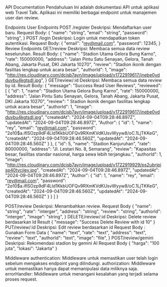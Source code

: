 API Documentation
Pendahuluan
Ini adalah dokumentasi API untuk aplikasi web Travel Talk. Aplikasi ini memiliki berbagai endpoint untuk manajemen user dan review.

Endpoints
User Endpoints
POST /register
Deskripsi: Mendaftarkan user baru.
Request Body:
{
"name": "string",
"email": "string",
"password": "string",
}
POST /login
Deskripsi: Login untuk mendapatkan token autentikasi.
Request Body:
{
"email": "rey@mail.com",
"password": 12345,
}
Review Endpoints
GET/review
Deskripsi: Membaca semua data review keseluruhan.
Result Body:
{
"name": "Stadion Utama Gelora Bung Karno",
"rate": 150000000,
"address": "Jalan Pintu Satu Senayan, Gelora, Tanah Abang, Jakarta Pusat, DKI Jakarta 10270",
"review": "Stadion ikonik dengan fasilitas lengkap untuk acara besar",
"authorId": 1,
"image": "http://res.cloudinary.com/dcisb7ayn/image/upload/v1722919617/jnebe0ydduvbu4kgtsdl.jpg",
}
GET/review/:id
Deskripsi: Membaca semua data review by id.
Result Body:
{
"message": "Success Read User Reviews",
"reviewed": [
{
"id": 1,
"name": "Stadion Utama Gelora Bung Karno",
"rate": 150000000,
"address": "Jalan Pintu Satu Senayan, Gelora, Tanah Abang, Jakarta Pusat, DKI Jakarta 10270",
"review": " Stadion ikonik dengan fasilitas lengkap untuk acara besar",
"authorId": 1,
"image": "http://res.cloudinary.com/dcisb7ayn/image/upload/v1722919617/jnebe0ydduvbu4kgtsdl.jpg",
"createdAt": "2024-09-04T09:28:46.897Z",
"updatedAt": "2024-09-04T09:28:46.897Z",
"Author": {
"id": 1,
"name": "rey",
"email": "rey@mail.com",
"password": "$2a$10$a.iflSOzp9dF4Lld1KkbUOFQv9RXmKVdKUsvWyyw8/oC.1LjTKKeG",
"createdAt": "2024-09-04T09:28:46.560Z",
"updatedAt": "2024-09-04T09:28:46.560Z"
}
},
{
"id": 5,
"name": "Stadion Kanjuruhan",
"rate": 80000000,
"address": "Jl. Lestari No. 8, Semarang",
"review": "Kapasitas besar, fasilitas standar nasional, harga sewa lebih terjangkau.",
"authorId": 1,
"image": "http://res.cloudinary.com/dcisb7ayn/image/upload/v1722919929/ps2ubrjpisp40tvcjiey.jpg",
"createdAt": "2024-09-04T09:28:46.897Z",
"updatedAt": "2024-09-04T09:28:46.897Z",
"Author": {
"id": 1,
"name": "rey",
"email": "rey@mail.com",
"password": "$2a$10$a.iflSOzp9dF4Lld1KkbUOFQv9RXmKVdKUsvWyyw8/oC.1LjTKKeG",
"createdAt": "2024-09-04T09:28:46.560Z",
"updatedAt": "2024-09-04T09:28:46.560Z"
}
}
]
}

POST/review
Deskripsi: Menambahkan review.
Request Body
{
"name": "string",
"rate": "interger",
"address": "string",
"review": "string",
"authorId": "interger",
"image": "string",
}
DELETE/review/:id
Deskripsi: Delete review berdasarkan Id
Result
{
"message": "Success Delete Review with id 10"
}
PUT/review/:id
Deskripsi: Edit review berdasarkan id
Request Body : Gunakan Form Data
{
"name": "text",
"rate": "text",
"address": "text",
"review": "text",
"authorId": "text",
"image": "file",
}
POST/review/gemini
Deskripsi: Rekomendasi stadion by gemini AI
Request Body
{
"harga": "100 juta",
"lokasi": "Jakarta"
}

Middleware
authentication: Middleware untuk memastikan user telah login sebelum mengakses endpoint yang dilindungi.
authorization: Middleware untuk memastikan hanya dapat memanipulasi data miliknya saja.
errorHandler: Middleware untuk menangani kesalahan yang terjadi selama proses request.
